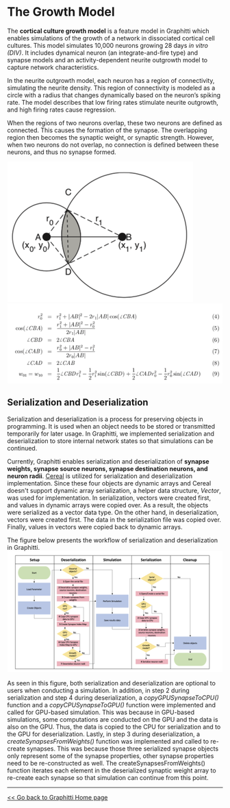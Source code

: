 # The Growth Model

The **cortical culture growth model** is a feature model in Graphitti which enables simulations of the growth of a network in dissociated cortical cell cultures. This model simulates 10,000 neurons growing 28 days <em>in vitro (DIV)</em>. It includes dynamical neuron (an integrate-and-fire type) and synapse models and an activity-dependent neurite outgrowth model to capture network characteristics.

In the neurite outgrowth model, each neuron has a region of connectivity, simulating the neurite density. This region of connectivity is modeled as a circle with a radius that changes dynamically based on the neuron’s spiking rate. The model describes that low firing rates stimulate neurite outgrowth, and high firing rates cause regression.

When the regions of two neurons overlap, these two neurons are defined as connected. This causes the formation of the synapse. The overlapping region then becomes the synaptic weight, or synaptic strength. However, when two neurons do not overlap, no connection is defined between these neurons, and thus no synapse formed.

<img src="../images/image1.png" alt="image1" style="10px;" />
<img src="../images/image2.png" alt="image2" style="10px;" />

## Serialization and Deserialization

Serialization and deserialization is a process for preserving objects in programming. It is used when an object needs to be stored or transmitted temporarily for later usage. In Graphitti, we implemented serialization and deserialization to store internal network states so that simulations can be continued. 

Currently, Graphitti enables serialization and deserialization of **synapse weights, synapse source neurons, synapse destination neurons, and neuron radii**. [Cereal](https://uscilab.github.io/cereal/index.html) is utilized for serialization and deserialization implementation. Since these four objects are dynamic arrays and Cereal doesn't support dynamic array serialization, a helper data structure, <em>Vector</em>, was used for implementation. In serialization, vectors were created first, and values in dynamic arrays were copied over. As a result, the objects were serialized as a vector data type. On the other hand, in deserialization, vectors were created first. The data in the serialization file was copied over. Finally, values in vectors were copied back to dynamic arrays.

The figure below presents the workflow of serialization and deserialization in Graphitti.
<img src="../images/image3.png" alt="image3" style="10px;" />


As seen in this figure, both serialization and deserialization are optional to users when conducting a simulation. In addition, in step 2 during serialization and step 4 during deserialization, a <em>copyGPUSynapseToCPU()</em> function and a <em>copyCPUSynapseToGPU()</em> function were implemented and called for GPU-based simulation. This was because in GPU-based simulations, some computations are conducted on the GPU and the data is also on the GPU. Thus, the data is copied to the CPU for serialization and to the GPU for deserialization. Lastly, in step 3 during deserialization, a <em>createSynapsesFromWeights()</em> function was implemented and called to re-create synapses. This was because those three serialized synapse objects only represent some of the synapse properties, other synapse properties need to be re-constructed as well. The createSynapsesFromWeights() function iterates each element in the deserialized synaptic weight array to re-create each synapse so that simulation can continue from this point.

---------
[<< Go back to Graphitti Home page](http://uwb-biocomputing.github.io/Graphitti/)